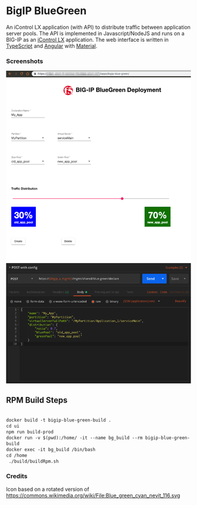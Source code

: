 # BigIP BlueGreen
An iControl LX application (with API) to distribute traffic between application server pools. The API is implemented in Javascript/NodeJS and runs on a BIG-IP as an [iControl LX](https://clouddocs.f5.com/products/iapp/iapp-lx/tmos-14_0/) application. The web interface is written in [TypeScript](https://www.typescriptlang.org/) and [Angular](https://angular.io/) with [Material](https://material.angular.io/components/select/overview).

### Screenshots
<img src="images/ui-screenshot.png">
<img src="images/api-screenshot.png">

## RPM Build Steps
```

docker build -t bigip-blue-green-build .
cd ui
npm run build-prod
docker run -v $(pwd):/home/ -it --name bg_build --rm bigip-blue-green-build
docker exec -it bg_build /bin/bash
cd /home
 ./build/buildRpm.sh

 ```


 ### Credits
 Icon based on a rotated version of https://commons.wikimedia.org/wiki/File:Blue_green_cyan_nevit_116.svg
